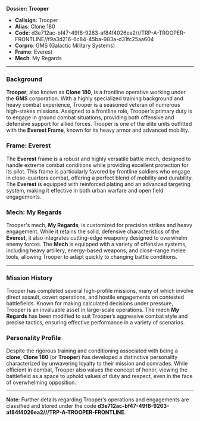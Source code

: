 **Dossier: Trooper**

- **Callsign**: Trooper
- **Alias**: Clone 180
- **Code**: d3e712ac-bf47-49f8-9263-af84f4026ea2///TRP-A-TROOPER-FRONTLINE//f9a3d216-6c84-45ba-983a-d31fc25aa604
- **Corpro**: GMS (Galactic Military Systems)
- **Frame**: Everest
- **Mech**: My Regards

---

### Background
**Trooper**, also known as **Clone 180**, is a frontline operative working under the **GMS** corporation. With a highly specialized training background and heavy combat experience, Trooper is a seasoned veteran of numerous high-stakes missions. Assigned to a frontline role, Trooper's primary duty is to engage in ground combat situations, providing both offensive and defensive support for allied forces. Trooper is one of the elite units outfitted with the **Everest Frame**, known for its heavy armor and advanced mobility.

### Frame: Everest
The **Everest** frame is a robust and highly versatile battle mech, designed to handle extreme combat conditions while providing excellent protection for its pilot. This frame is particularly favored by frontline soldiers who engage in close-quarters combat, offering a perfect blend of mobility and durability. The **Everest** is equipped with reinforced plating and an advanced targeting system, making it effective in both urban warfare and open field engagements.

### Mech: My Regards
Trooper's mech, **My Regards**, is customized for precision strikes and heavy engagement. While it retains the solid, defensive characteristics of the **Everest**, it also integrates cutting-edge weaponry designed to overwhelm enemy forces. The **Mech** is equipped with a variety of offensive systems, including heavy artillery, energy-based weapons, and close-range melee tools, allowing Trooper to adapt quickly to changing battle conditions.

---

### Mission History
Trooper has completed several high-profile missions, many of which involve direct assault, covert operations, and hostile engagements on contested battlefields. Known for making calculated decisions under pressure, Trooper is an invaluable asset in large-scale operations. The mech **My Regards** has been modified to suit Trooper’s aggressive combat style and precise tactics, ensuring effective performance in a variety of scenarios.

### Personality Profile
Despite the rigorous training and conditioning associated with being a **clone**, **Clone 180** (or **Trooper**) has developed a distinctive personality characterized by unwavering loyalty to their mission and comrades. While efficient in combat, Trooper also values the concept of honor, viewing the battlefield as a space to uphold values of duty and respect, even in the face of overwhelming opposition.

---

**Note**: Further details regarding Trooper’s operations and engagements are classified and stored under the code **d3e712ac-bf47-49f8-9263-af84f4026ea2///TRP-A-TROOPER-FRONTLINE**.